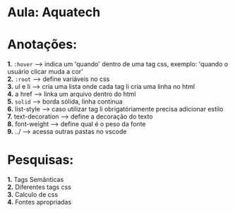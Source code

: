 # Aula: Aquatech
# Anotações: 
**1.** `:hover` --> indica um 'quando' dentro de uma tag css, exemplo: 'quando o usuário clicar muda a cor' <br>
**2.** `:root` --> define variáveis no css <br>
**3.** ul e li --> cria uma lista onde cada tag li cria uma linha no html <br>
**4.** a href --> linka um arquivo dentro do html <br>
**5.** `solid` --> borda sólida, linha continua <br>
**6.** list-style --> caso utilizar tag li obrigatóriamente precisa adicionar estilo <br>
**7.** text-decoration --> define a decoração do texto <br>
**8.** font-weight --> define qual é o peso da fonte <br>
**9.** ../ --> acessa outras pastas no vscode <br>

# Pesquisas:
**1.** Tags Semânticas <br>
**2.** Diferentes tags css <br>
**3.** Calculo de css <br>
**4.** Fontes apropriadas <br>
